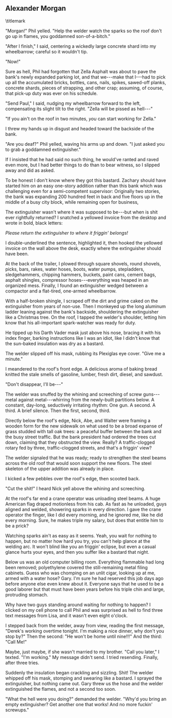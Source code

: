 ## Alexander Morgan
\titlemark

"Morgan!" Phil yelled. "Help the welder watch the sparks so the roof
don't go up in flames, you goddamned son-of-a-bitch."

"After I finish," I said, centering a wickedly large concrete shard into
my wheelbarrow; careful so it wouldn't tip.

"Now!"

Sure as hell, Phil had forgotten that Zella Asphalt was about to pave
the bank's newly expanded parking lot, and that we---make that I---had
to pick up all the accumulated bricks, bottles, cans, nails, spikes,
sawed-off planks, concrete shards, pieces of strapping, and other crap;
assuming, of course, that pick-up duty was ever on his schedule.

"Send Paul," I said, nudging my wheelbarrow forward to the left,
compensating its slight tilt to the right. "Zella will be pissed as
hell---\"

"If you ain't on the roof in two minutes, *you* can start working for
Zella."

I threw my hands up in disgust and headed toward the backside of the
bank.

"Are you deaf?" Phil yelled, waving his arms up and down. "I just asked
you to grab a goddamned extinguisher."

If I insisted that he had said no such thing, he would've ranted and
raved even more, but I had better things to do than to bear witness, so
I slipped away and did as asked.

To be honest I don't know where they got this bastard. Zachary should
have started him on an easy one-story addition rather than this bank
which was challenging even for a semi-competent supervisor: Originally
two stories, the bank was expanding 200 hundred feet in back and five
floors up in the middle of a busy city block, while remaining open for
business,

The extinguisher wasn't where it was supposed to be---but when is shit
ever rightfully returned? I snatched a yellowed invoice from the desktop
and wrote in bold, black letters:    

*Please return the extinguisher to where it friggin' belongs!*

I double-underlined the sentence, highlighted it, then hooked the
yellowed invoice on the wall above the desk, exactly where the
extinguisher should have been.

At the back of the trailer, I plowed through square shovels, round
shovels, picks, bars, rakes, water hoses, boots, water pumps,
stepladders, sledgehammers, chipping hammers, buckets, paint cans,
cement bags, asphalt shingles, compressor hoses---everything was heaped
in an organized mess. Finally, I found an extinguisher wedged between a
compactor and a flat-tired, one-armed wheelbarrow.

With a half-broken shingle, I scraped off the dirt and grime caked on
the extinguisher from years of non-use. Then I monkeyed up the long
aluminum ladder leaning against the bank's backside, shouldering the
extinguisher like a Christmas tree. On the roof, I tapped the welder's
shoulder, letting him know that his all-important spark-watcher was
ready for duty.

He tipped up his Darth Vader mask just above his nose, bracing it with
his index finger, barking instructions like I was an idiot, like I
didn't know that the sun-baked insulation was dry as a bastard.

The welder slipped off his mask, rubbing its Plexiglas eye cover. "Give
me a minute."

I meandered to the roof's front edge. A delicious aroma of baking bread
knitted the stale smells of gasoline, lumber, fresh dirt, diesel, and
sawdust.

"Don't disappear, I'll be---"

The welder was snuffed by the whining and screeching of screw
guns---metal against metal---whirring from the newly-built partitions
below. A constant, day-long, seductively irritating rhythm: One gun. A
second. A third. A brief silence. Then the first, second, third.     

Directly below the roof's edge, Nick, Abe, and Walter were framing a
wooden form for the new sidewalk on what used to be a broad expanse of
grass studded with tall oak trees: a peaceful buffer between the bank
and the busy street traffic. But the bank president had ordered the
trees cut down, claiming that they obstructed the view. Really? A
traffic-clogged rotary fed by three, traffic-clogged streets, and that's
a friggin' view?

The welder signaled that he was ready; ready to strengthen the steel
beams across the old roof that would soon support the new floors. The
steel skeleton of the upper addition was already in place.

I kicked a few pebbles over the roof's edge, then scooted back.    

"Cut the shit!" I heard Nick yell above the whining and screeching.    

At the roof's far end a crane operator was unloading steel beams. A huge
American flag draped motionless from his cab. As fast as he unloaded,
guys aligned and welded, showering sparks in every direction. I gave the
crane operator the finger, like I did every morning, and he ignored me,
like he did every morning. Sure, he makes triple my salary, but does
that entitle him to be a prick?

Watching sparks ain't as easy as it seems. Yeah, you wait for nothing to
happen, but no matter how hard you try, you can't help glance at the
welding arc. It won't blind like you an friggin' eclipse, but even a
casual glance hurts your eyes, and then you suffer like a bastard that
night.  

Below us was an old computer billing room. Everything flammable had long
been removed; polyethylene covered the still-remaining metal filing
cabinets. Guess who was chomping on an unlit cigar, looking up at me,
armed with a water hose? Gary. I'm sure he had reserved this job days
ago before anyone else even knew about it. Everyone says that he used to
be a good laborer but that must have been years before his triple chin
and large, protruding stomach.  

Why have two guys standing around waiting for nothing to happen? I
clicked on my cell phone to call Phil and was surprised as hell to find
three text messages from Lisa, and it wasn't even eight o'clock.

I stepped back from the welder, away from view, reading the first
message, "Derek's working overtime tonight. I'm making a nice dinner,
why don't you stop by?" Then the second: "He won't be home until
nine!!!" And the third: "Call Me!"  

Maybe, just maybe, if she wasn't married to my brother. "Call you
later," I texted. "I'm working." My message didn't send. I tried
resending. Finally, after three tries.  

Suddenly the insulation began crackling and sizzling. Shit! The welder
whipped off his mask, stomping and swearing like a bastard. I sprayed
the extinguisher, but nothing came out. Gary threw us the hose and the
welder extinguished the flames, and not a second too soon.  

"What the hell were you doing?" demanded the welder. "Why'd you bring an
empty extinguisher? Get another one that works! And no more fuckin'
screwups."


